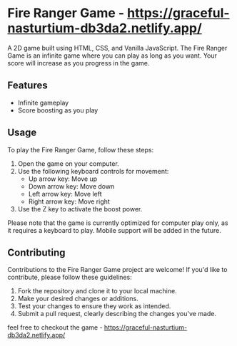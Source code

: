 # Fire Ranger Game - https://graceful-nasturtium-db3da2.netlify.app/



A 2D game built using HTML, CSS, and Vanilla JavaScript. The Fire Ranger Game is an infinite game where you can play as long as you want. Your score will increase as you progress in the game.

## Features

- Infinite gameplay
- Score boosting as you play

## Usage

To play the Fire Ranger Game, follow these steps:

1. Open the game on your computer.
2. Use the following keyboard controls for movement:
   - Up arrow key: Move up
   - Down arrow key: Move down
   - Left arrow key: Move left
   - Right arrow key: Move right
3. Use the Z key to activate the boost power.

Please note that the game is currently optimized for computer play only, as it requires a keyboard to play. Mobile support will be added in the future.

## Contributing

Contributions to the Fire Ranger Game project are welcome! If you'd like to contribute, please follow these guidelines:

1. Fork the repository and clone it to your local machine.
2. Make your desired changes or additions.
3. Test your changes to ensure they work as intended.
4. Submit a pull request, clearly describing the changes you've made.

feel free to checkout the game - https://graceful-nasturtium-db3da2.netlify.app/

